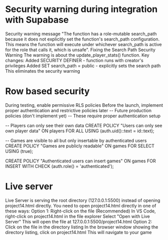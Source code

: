 # Security warning during integration with Supabase
Security warning message "The function has a role-mutable search_path because it does not explicitly set the function's search_path configuration. This means the function will execute under whichever search_path is active for the role that calls it, which is unsafe". 
Fixing the Search Path Security Warning
The warning is about the update_player_stats() function. 
Key changes:
Added SECURITY DEFINER - function runs with creator's privileges
Added SET search_path = public - explicitly sets the search path
This eliminates the security warning

# Row based security
During testing, enable permissive RLS policies
Before the launch, implement proper authentication and restrictive policies later
-- Future production policies (don't implement yet)
-- These require proper authentication setup

-- Players can only see their own data
CREATE POLICY "Users can only see own player data" ON players
    FOR ALL USING (auth.uid()::text = id::text);

-- Games are visible to all but only insertable by authenticated users
CREATE POLICY "Games are publicly readable" ON games
    FOR SELECT USING (true);

CREATE POLICY "Authenticated users can insert games" ON games
    FOR INSERT WITH CHECK (auth.role() = 'authenticated');

# Live server 
Live Server is serving the root directory (127.0.0.1:5500) instead of opening project14.html directly.
You need to open project14.html directly in one of these ways:
Option 1: Right-click on the file (Recommended)
In VS Code, right-click on project14.html in the file explorer
Select "Open with Live Server"
This will open the file at 127.0.0.1:5500/project14.html
Option 2: Click on the file in the directory listing
In the browser window showing the directory listing, click on project14.html
This will navigate to your game
